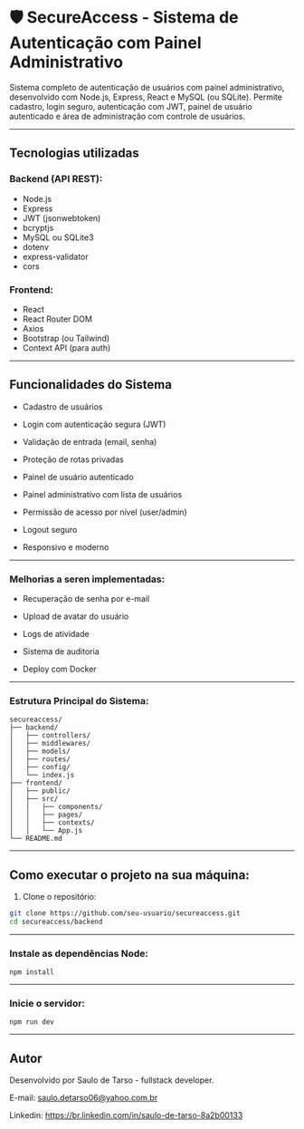 # 🛡️ SecureAccess - Sistema de Autenticação com Painel Administrativo

Sistema completo de autenticação de usuários com painel administrativo, desenvolvido com Node.js, Express, React e MySQL (ou SQLite). Permite cadastro, login seguro, autenticação com JWT, painel de usuário autenticado e área de administração com controle de usuários.

---

## Tecnologias utilizadas

### Backend (API REST):
- Node.js
- Express
- JWT (jsonwebtoken)
- bcryptjs
- MySQL ou SQLite3
- dotenv
- express-validator
- cors

### Frontend:
- React
- React Router DOM
- Axios
- Bootstrap (ou Tailwind)
- Context API (para auth)

---

## Funcionalidades do Sistema

- Cadastro de usuários

- Login com autenticação segura (JWT)

- Validação de entrada (email, senha)

- Proteção de rotas privadas

- Painel de usuário autenticado

- Painel administrativo com lista de usuários

- Permissão de acesso por nível (user/admin)

- Logout seguro

- Responsivo e moderno

---
### Melhorias a seren implementadas:
- Recuperação de senha por e-mail

- Upload de avatar do usuário

- Logs de atividade

- Sistema de auditoria

- Deploy com Docker
---
### Estrutura Principal do Sistema:
```
secureaccess/
├── backend/
│   ├── controllers/
│   ├── middlewares/
│   ├── models/
│   ├── routes/
│   ├── config/
│   └── index.js
├── frontend/
│   ├── public/
│   ├── src/
│   │   ├── components/
│   │   ├── pages/
│   │   ├── contexts/
│   │   └── App.js
└── README.md
```
---
## Como executar o projeto na sua máquina:

1. Clone o repositório:
```bash
git clone https://github.com/seu-usuario/secureaccess.git
cd secureaccess/backend
```
---
### Instale as dependências Node:
```
npm install
```
---
### Inicie o servidor:
```
npm run dev
```
---
## Autor

Desenvolvido por Saulo de Tarso - fullstack developer.

E-mail: saulo.detarso06@yahoo.com.br

Linkedin: https://br.linkedin.com/in/saulo-de-tarso-8a2b00133